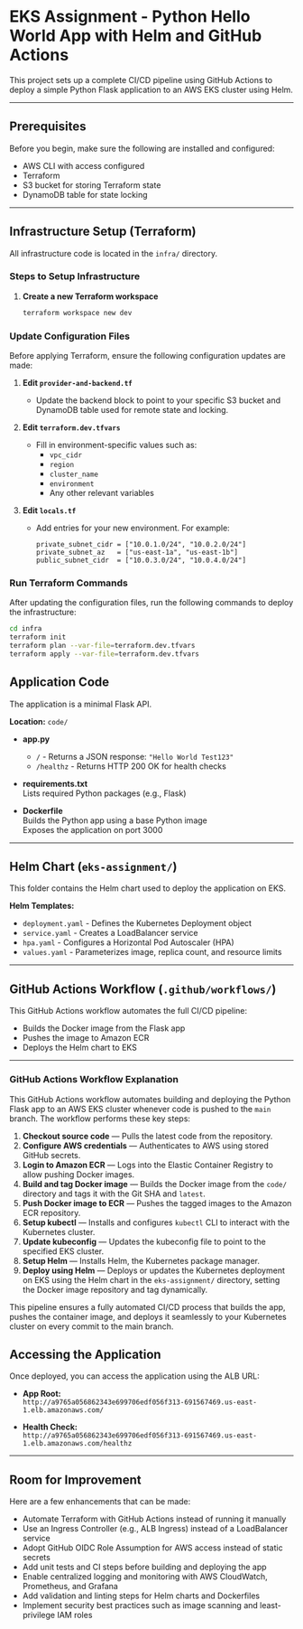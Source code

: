 # EKS Assignment - Python Hello World App with Helm and GitHub Actions

This project sets up a complete CI/CD pipeline using GitHub Actions to deploy a simple Python Flask application to an AWS EKS cluster using Helm.

---

## Prerequisites

Before you begin, make sure the following are installed and configured:

- AWS CLI with access configured
- Terraform
- S3 bucket for storing Terraform state
- DynamoDB table for state locking

---

## Infrastructure Setup (Terraform)

All infrastructure code is located in the `infra/` directory.

### Steps to Setup Infrastructure

1. **Create a new Terraform workspace**

   ```bash
   terraform workspace new dev

### Update Configuration Files

Before applying Terraform, ensure the following configuration updates are made:

1. **Edit `provider-and-backend.tf`**  
   - Update the backend block to point to your specific S3 bucket and DynamoDB table used for remote state and locking.

2. **Edit `terraform.dev.tfvars`**  
   - Fill in environment-specific values such as:
     - `vpc_cidr`
     - `region`
     - `cluster_name`
     - `environment`
     - Any other relevant variables

3. **Edit `locals.tf`**  
   - Add entries for your new environment. For example:
     ```hcl
     private_subnet_cidr = ["10.0.1.0/24", "10.0.2.0/24"]
     private_subnet_az   = ["us-east-1a", "us-east-1b"]
     public_subnet_cidr  = ["10.0.3.0/24", "10.0.4.0/24"]
     ```

### Run Terraform Commands

After updating the configuration files, run the following commands to deploy the infrastructure:

```bash
cd infra
terraform init
terraform plan --var-file=terraform.dev.tfvars
terraform apply --var-file=terraform.dev.tfvars
```

## Application Code

The application is a minimal Flask API.

**Location:** `code/`

- **app.py**  
  - `/` - Returns a JSON response: `"Hello World Test123"`  
  - `/healthz` - Returns HTTP 200 OK for health checks

- **requirements.txt**  
  Lists required Python packages (e.g., Flask)

- **Dockerfile**  
  Builds the Python app using a base Python image  
  Exposes the application on port 3000

---

## Helm Chart (`eks-assignment/`)

This folder contains the Helm chart used to deploy the application on EKS.

**Helm Templates:**

- `deployment.yaml` - Defines the Kubernetes Deployment object  
- `service.yaml` - Creates a LoadBalancer service  
- `hpa.yaml` - Configures a Horizontal Pod Autoscaler (HPA)  
- `values.yaml` - Parameterizes image, replica count, and resource limits

---

## GitHub Actions Workflow (`.github/workflows/`)

This GitHub Actions workflow automates the full CI/CD pipeline:

- Builds the Docker image from the Flask app  
- Pushes the image to Amazon ECR  
- Deploys the Helm chart to EKS

---

### GitHub Actions Workflow Explanation

This GitHub Actions workflow automates building and deploying the Python Flask app to an AWS EKS cluster whenever code is pushed to the `main` branch. The workflow performs these key steps:

1. **Checkout source code** — Pulls the latest code from the repository.
2. **Configure AWS credentials** — Authenticates to AWS using stored GitHub secrets.
3. **Login to Amazon ECR** — Logs into the Elastic Container Registry to allow pushing Docker images.
4. **Build and tag Docker image** — Builds the Docker image from the `code/` directory and tags it with the Git SHA and `latest`.
5. **Push Docker image to ECR** — Pushes the tagged images to the Amazon ECR repository.
6. **Setup kubectl** — Installs and configures `kubectl` CLI to interact with the Kubernetes cluster.
7. **Update kubeconfig** — Updates the kubeconfig file to point to the specified EKS cluster.
8. **Setup Helm** — Installs Helm, the Kubernetes package manager.
9. **Deploy using Helm** — Deploys or updates the Kubernetes deployment on EKS using the Helm chart in the `eks-assignment/` directory, setting the Docker image repository and tag dynamically.

This pipeline ensures a fully automated CI/CD process that builds the app, pushes the container image, and deploys it seamlessly to your Kubernetes cluster on every commit to the main branch.



## Accessing the Application

Once deployed, you can access the application using the ALB URL:

- **App Root:**  
  `http://a9765a056862343e699706edf056f313-691567469.us-east-1.elb.amazonaws.com/`

- **Health Check:**  
  `http://a9765a056862343e699706edf056f313-691567469.us-east-1.elb.amazonaws.com/healthz`

---

## Room for Improvement

Here are a few enhancements that can be made:

- Automate Terraform with GitHub Actions instead of running it manually  
- Use an Ingress Controller (e.g., ALB Ingress) instead of a LoadBalancer service  
- Adopt GitHub OIDC Role Assumption for AWS access instead of static secrets  
- Add unit tests and CI steps before building and deploying the app  
- Enable centralized logging and monitoring with AWS CloudWatch, Prometheus, and Grafana  
- Add validation and linting steps for Helm charts and Dockerfiles  
- Implement security best practices such as image scanning and least-privilege IAM roles



